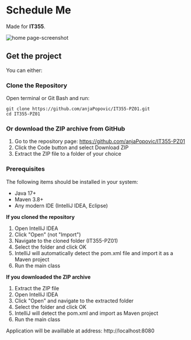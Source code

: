 # Schedule Me

Made for **IT355**.

![home page-screenshot](https://github.com/user-attachments/assets/b71cbe87-a6fc-4f1b-8b88-3d769056f337)


## Get the project

You can either:

### Clone the Repository

Open terminal or Git Bash and run:

```
git clone https://github.com/anjaPopovic/IT355-PZ01.git
cd IT355-PZ01
```

### Or download the ZIP archive from GitHub

1. Go to the repository page: https://github.com/anjaPopovic/IT355-PZ01
2. Click the Code button and select Download ZIP
3. Extract the ZIP file to a folder of your choice


### Prerequisites

The following items should be installed in your system:
- Java 17+  
- Maven 3.8+  
- Any modern IDE (IntelliJ IDEA, Eclipse)

**If you cloned the repository**
1. Open IntelliJ IDEA
3. Click "Open" (not "Import")
4. Navigate to the cloned folder (IT355-PZ01)
5. Select the folder and click OK
6. IntelliJ will automatically detect the pom.xml file and import it as a Maven project
7. Run the main class 


**If you downloaded the ZIP archive**
1. Extract the ZIP file
2. Open IntelliJ IDEA
3. Click "Open" and navigate to the extracted folder
4. Select the folder and click OK
5. IntelliJ will detect the pom.xml and import as Maven project
6. Run the main class


Application will be availlable at address: http://localhost:8080

